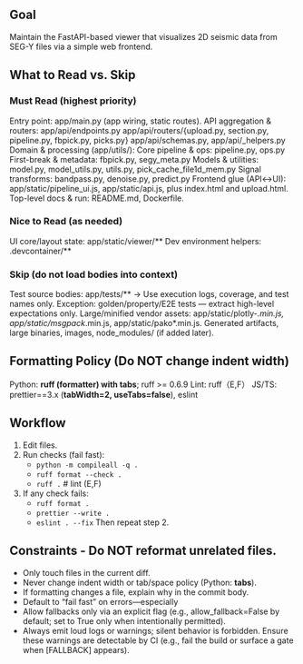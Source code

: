 
## Goal
Maintain the FastAPI-based viewer that visualizes 2D seismic data from SEG-Y files via a simple web frontend.

## What to Read vs. Skip
### Must Read (highest priority)
Entry point: app/main.py (app wiring, static routes).
API aggregation & routers:
app/api/endpoints.py
app/api/routers/{upload.py, section.py, pipeline.py, fbpick.py, picks.py}
app/api/schemas.py, app/api/_helpers.py
Domain & processing (app/utils/):
Core pipeline & ops: pipeline.py, ops.py
First-break & metadata: fbpick.py, segy_meta.py
Models & utilities: model.py, model_utils.py, utils.py, pick_cache_file1d_mem.py
Signal transforms: bandpass.py, denoise.py, predict.py
Frontend glue (API↔UI): app/static/pipeline_ui.js, app/static/api.js, plus index.html and upload.html.
Top-level docs & run: README.md, Dockerfile.

### Nice to Read (as needed)
UI core/layout state: app/static/viewer/**
Dev environment helpers: .devcontainer/**


### Skip (do not load bodies into context)
Test source bodies: app/tests/** → Use execution logs, coverage, and test names only. Exception: golden/property/E2E tests — extract high-level expectations only.
Large/minified vendor assets: app/static/plotly-*.min.js, app/static/msgpack*.min.js, app/static/pako*.min.js.
Generated artifacts, large binaries, images, node_modules/ (if added later).

## Formatting Policy (Do NOT change indent width)
Python: **ruff (formatter) with tabs**; ruff >= 0.6.9
Lint: ruff（E,F）
JS/TS: prettier==3.x (**tabWidth=2, useTabs=false**), eslint

## Workflow
1) Edit files.
2) Run checks (fail fast):
   - `python -m compileall -q .`
   - `ruff format --check .`
   - `ruff .`  # lint (E,F)
3) If any check fails:
   - `ruff format .`
   - `prettier --write .`
   - `eslint . --fix`
   Then repeat step 2.

## Constraints - Do NOT reformat unrelated files.
- Only touch files in the current diff.
- Never change indent width or tab/space policy (Python: **tabs**).
- If formatting changes a file, explain why in the commit body.
- Default to “fail fast” on errors—especially
- Allow fallbacks only via an explicit flag (e.g., allow_fallback=False by default; set to True only when intentionally permitted).
- Always emit loud logs or warnings; silent behavior is forbidden. Ensure these warnings are detectable by CI (e.g., fail the build or surface a gate when [FALLBACK] appears).
